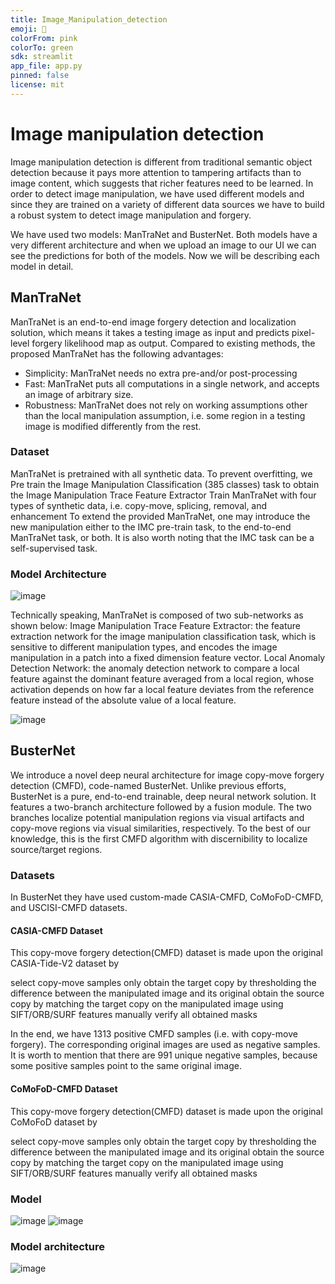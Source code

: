 ```yaml
---
title: Image_Manipulation_detection
emoji: 🚀
colorFrom: pink
colorTo: green
sdk: streamlit
app_file: app.py
pinned: false
license: mit
---
```


# Image manipulation detection

Image manipulation detection is different from traditional semantic object detection because it pays more attention to tampering artifacts than to image content, which suggests that richer features need to be learned. In order to detect image manipulation, we have used different models and since they are trained on a variety of different data sources we have to build a robust system to detect image manipulation and forgery. 

We have used two models: ManTraNet and BusterNet. Both models have a very different architecture and when we upload an image to our UI we can see the predictions for both of the models. Now we will be describing each model in detail.

## ManTraNet

ManTraNet is an end-to-end image forgery detection and localization solution, which means it takes a testing image as input and predicts pixel-level forgery likelihood map as output. Compared to existing methods, the proposed ManTraNet has the following advantages:

- Simplicity: ManTraNet needs no extra pre-and/or post-processing
- Fast: ManTraNet puts all computations in a single network, and accepts an image of arbitrary size.
- Robustness: ManTraNet does not rely on working assumptions other than the local manipulation assumption, i.e. some region in a testing image is modified differently from the rest.

### Dataset

ManTraNet is pretrained with all synthetic data. To prevent overfitting, we
Pre train the Image Manipulation Classification (385 classes) task to obtain the Image Manipulation Trace Feature Extractor
Train ManTraNet with four types of synthetic data, i.e. copy-move, splicing, removal, and enhancement
To extend the provided ManTraNet, one may introduce the new manipulation either to the IMC pre-train task, to the end-to-end ManTraNet task, or both. It is also worth noting that the IMC task can be a self-supervised task.

### Model Architecture

![image](https://user-images.githubusercontent.com/49101362/153304277-bbb6a852-df1b-41e7-b486-4cda6e0e3c30.png)

Technically speaking, ManTraNet is composed of two sub-networks as shown below:
Image Manipulation Trace Feature Extractor: the feature extraction network for the image manipulation classification task, which is sensitive to different manipulation types, and encodes the image manipulation in a patch into a fixed dimension feature vector.
Local Anomaly Detection Network: the anomaly detection network to compare a local feature against the dominant feature averaged from a local region, whose activation depends on how far a local feature deviates from the reference feature instead of the absolute value of a local feature.

![image](https://user-images.githubusercontent.com/49101362/153304401-225e1d08-734b-4f28-9ed8-173e16ad894c.png)


## BusterNet

We introduce a novel deep neural architecture for image copy-move forgery detection (CMFD), code-named BusterNet. Unlike previous efforts, BusterNet is a pure, end-to-end trainable, deep neural network solution. It features a two-branch architecture followed by a fusion module. The two branches localize potential manipulation regions via visual artifacts and copy-move regions via visual similarities, respectively. To the best of our knowledge, this is the first CMFD algorithm with discernibility to localize source/target regions.

### Datasets

In BusterNet they have used custom-made CASIA-CMFD, CoMoFoD-CMFD, and USCISI-CMFD datasets. 

#### CASIA-CMFD Dataset

This copy-move forgery detection(CMFD) dataset is made upon the original CASIA-Tide-V2 dataset by

select copy-move samples only
obtain the target copy by thresholding the difference between the manipulated image and its original
obtain the source copy by matching the target copy on the manipulated image using SIFT/ORB/SURF features
manually verify all obtained masks

In the end, we have 1313 positive CMFD samples (i.e. with copy-move forgery). The corresponding original images are used as negative samples. It is worth to mention that there are 991 unique negative samples, because some positive samples point to the same original image.

#### CoMoFoD-CMFD Dataset

This copy-move forgery detection(CMFD) dataset is made upon the original CoMoFoD dataset by

select copy-move samples only
obtain the target copy by thresholding the difference between the manipulated image and its original
obtain the source copy by matching the target copy on the manipulated image using SIFT/ORB/SURF features
manually verify all obtained masks


### Model

![image](https://user-images.githubusercontent.com/49101362/153304435-17e313d7-08ce-43a9-9ca4-835cc765751e.png)
![image](https://user-images.githubusercontent.com/49101362/153304459-b364e2c0-408b-45c8-95d7-dbe50be195ac.png)




### Model architecture 

![image](https://user-images.githubusercontent.com/49101362/153304475-3495369e-67cd-4512-ae9b-0242accb828c.png)













